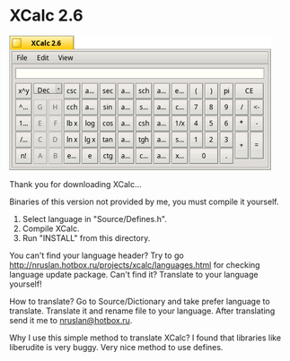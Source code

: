 XCalc 2.6
==

![XCalc screenshot](XCalc.png)

Thank you for downloading XCalc...

Binaries of this version not provided by me, you must compile it yourself.

1. Select language in "Source/Defines.h".
2. Compile XCalc.
3. Run "INSTALL" from this directory.

You can't find your language header? Try to go http://nruslan.hotbox.ru/projects/xcalc/languages.html for checking language update package. Can't find it? Translate to your language yourself!

How to translate?
Go to Source/Dictionary and take prefer language to translate. Translate it and rename file to your language. After translating send it me to nruslan@hotbox.ru.

Why I use this simple method to translate XCalc?
I found that libraries like liberudite is very buggy. Very nice method to use defines.
